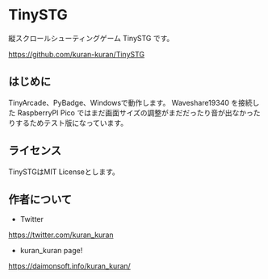 # TinySTG
縦スクロールシューティングゲーム TinySTG です。

https://github.com/kuran-kuran/TinySTG

## はじめに

TinyArcade、PyBadge、Windowsで動作します。
Waveshare19340 を接続した RaspberryPI Pico ではまだ画面サイズの調整がまだだったり音が出なかったりするためテスト版になっています。

## ライセンス
TinySTGはMIT Licenseとします。

## 作者について
- Twitter

https://twitter.com/kuran_kuran

- kuran_kuran page!

https://daimonsoft.info/kuran_kuran/
